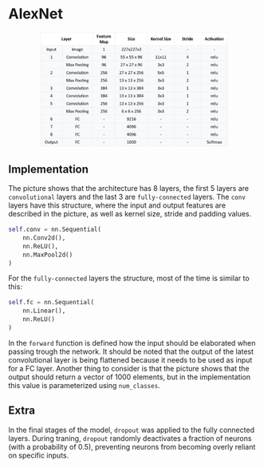 # AlexNet
<div style="text-align: center;">
    <img src="../../docs/architectures/AlexNet.png" alt="AlexNet architecture" width="75%">
</div>

## Implementation
The picture shows that the architecture has 8 layers, the first 5 layers are `convolutional` layers and the last 3 are `fully-connected` layers. The `conv` layers have this structure, where the input and output features are described in the picture, as well as kernel size, stride and padding values.
```python
self.conv = nn.Sequential(
    nn.Conv2d(),
    nn.ReLU(),
    nn.MaxPool2d()
)
```
For the `fully-connected` layers the structure, most of the time is similar to this:
```python
self.fc = nn.Sequential(
    nn.Linear(),
    nn.ReLU()
)
```
In the `forward` function is defined how the input should be elaborated when passing trough the network. It should be noted that the output of the latest convolutional layer is being flattened because it needs to be used as input for a FC layer. Another thing to consider is that the picture shows that the output should return a vector of 1000 elements, but in the implementation this value is parameterized using `num_classes`.
## Extra
In the final stages of the model, `dropout` was applied to the fully connected layers. During traning, `dropout` randomly deactivates a fraction of neurons (with a probability of 0.5), preventing neurons from becoming overly reliant on specific inputs.

